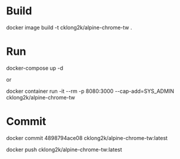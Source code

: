 # Build

docker image build -t cklong2k/alpine-chrome-tw .


# Run

docker-compose up -d

or

docker container run -it --rm -p 8080:3000 --cap-add=SYS_ADMIN cklong2k/alpine-chrome-tw

# Commit

docker commit 4898794ace08 cklong2k/alpine-chrome-tw:latest

docker push cklong2k/alpine-chrome-tw:latest